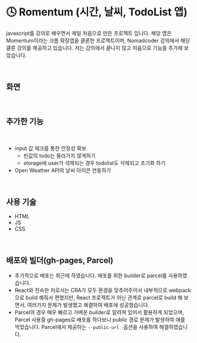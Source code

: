 # 🕓 Romentum (시간, 날씨, TodoList 앱)

javascript를 강의로 배우면서 제일 처음으로 만든 프로젝트 입니다.
해당 앱은 Momentum이라는 크롬 확장앱을 클론한 프로젝트이며, Nomadcoder 강의에서 해당 클론 강의를 제공하고 있습니다. 저는 강의에서 끝나지 않고 처음으로 기능을 추가해 보았습니다.

<br/>

## 화면

<br/>

## 추가한 기능

<br/>

- input 값 체크를 통한 안정성 확보
  - 빈값의 todo는 올라가지 않게하기
  - storage에 user가 삭제되는 경우 todolist도 삭제되고 초기화 하기
- Open Weather API의 날씨 아이콘 연동하기

<br/>

## 사용 기술

- HTML
- JS
- CSS

<br/>

## 배포와 빌더(gh-pages, Parcel)

- 추가적으로 배포는 최근에 하였습니다. 배포를 위한 builder로 parcel를 사용하였습니다.
- React와 친숙한 저로서는 CRA가 모두 환경을 맞추어주어서 내부적으로 webpack으로 build 해줘서 편했지만, React 프로젝트가 아닌 관계로 parcel로 build 해 보면서, 여러가지 문제가 발생했고 해결하여 배포에 성공했습니다.
- Parcel의 경우 매우 빠르고 가벼운 builder로 알려져 있어서 활용하게 되었으며, Parcel 사용중 gh-pages로 배포를 하다보니 public 경로 문제가 발생하여 애를 먹었습니다. Parcel에서 제공하는 `--public-url ` 옵션을 사용하여 해결하였습니다.
